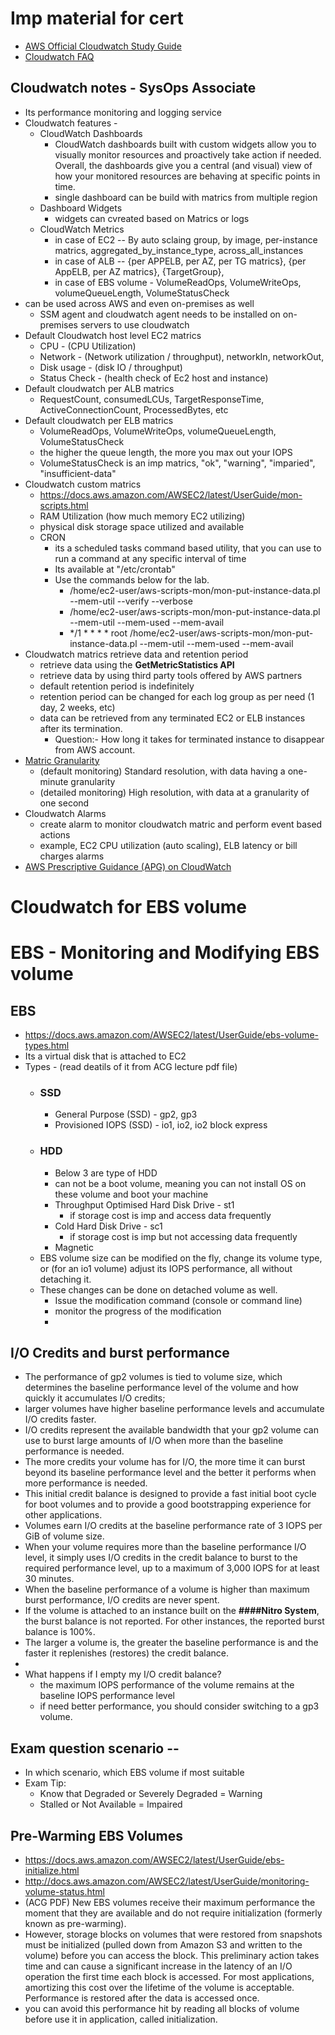 # Imp material for cert
- [AWS Official Cloudwatch Study Guide](https://docs.aws.amazon.com/AmazonCloudWatch/latest/monitoring/WhatIsCloudWatch.html)
- [Cloudwatch FAQ](https://aws.amazon.com/cloudwatch/faqs/)

## Cloudwatch notes - SysOps Associate

- Its performance monitoring and logging service
- Cloudwatch features -
  - CloudWatch Dashboards 
    - CloudWatch dashboards built with custom widgets allow you to visually monitor resources and proactively take action if needed. Overall, the dashboards give you a central (and visual) view of how your monitored resources are behaving at specific points in time.
    - single dashboard can be build with matrics from multiple region
  - Dashboard Widgets
    - widgets can cvreated based on Matrics or logs
  - CloudWatch Metrics
    - in case of EC2 -- By auto sclaing group, by image, per-instance matrics, aggregated_by_instance_type, across_all_instances
    - in case of ALB -- {per APPELB, per AZ, per TG matrics}, {per AppELB, per AZ matrics}, {TargetGroup},
    - in case of EBS volume - VolumeReadOps, VolumeWriteOps, volumeQueueLength, VolumeStatusCheck
- can be used across AWS and even on-premises as well
  - SSM agent and cloudwatch agent needs to be installed on on-premises servers to use cloudwatch
- Default Cloudwatch host level EC2 matrics
  - CPU - (CPU Utilization)
  - Network - (Network utilization / throughput), networkIn, networkOut, 
  - Disk usage - (disk IO / throughput)
  - Status Check - (health check of Ec2 host and instance)
- Default cloudwatch per ALB matrics
  - RequestCount, consumedLCUs, TargetResponseTime, ActiveConnectionCount, ProcessedBytes, etc
- Default cloudwatch per ELB matrics  
  - VolumeReadOps, VolumeWriteOps, volumeQueueLength, VolumeStatusCheck
  - the higher the queue length, the more you max out your IOPS
  - VolumeStatusCheck is an imp matrics, "ok", "warning", "imparied", "insufficient-data"
- Cloudwatch custom matrics 
  - https://docs.aws.amazon.com/AWSEC2/latest/UserGuide/mon-scripts.html
  - RAM Utilization (how much memory EC2 utilizing)
  - physical disk storage space utilized and available
  - CRON
    - its a scheduled tasks command based utility, that you can use to run a command at any specific interval of time
    - Its available at "/etc/crontab"
    - Use the commands below for the lab.
      - /home/ec2-user/aws-scripts-mon/mon-put-instance-data.pl --mem-util --verify --verbose
      - /home/ec2-user/aws-scripts-mon/mon-put-instance-data.pl --mem-util --mem-used --mem-avail
      - */1 * * * * root /home/ec2-user/aws-scripts-mon/mon-put-instance-data.pl --mem-util --mem-used --mem-avail
- Cloudwatch matrics retrieve data and retention period 
  - retrieve data using the **GetMetricStatistics API**
  - retrieve data by using third party tools offered by AWS partners
  - default retention period is indefinitely
  - retention period can be changed for each log group as per need (1 day, 2 weeks, etc)
  - data can be retrieved from any terminated EC2 or ELB instances after its termination.
    - Question:- How long it takes for terminated instance to disappear from AWS account.
- [Matric Granularity](https://docs.aws.amazon.com/AmazonCloudWatch/latest/monitoring/publishingMetrics.html)
  - (default monitoring) Standard resolution, with data having a one-minute granularity
  - (detailed monitoring) High resolution, with data at a granularity of one second
- Cloudwatch Alarms
  - create alarm to monitor cloudwatch matric and perform event based actions
  - example, EC2 CPU utilization (auto scaling), ELB latency or bill charges alarms
- [AWS Prescriptive Guidance (APG) on CloudWatch](https://docs.aws.amazon.com/prescriptive-guidance/latest/implementing-logging-monitoring-cloudwatch/welcome.html)




# Cloudwatch for EBS volume
# EBS - Monitoring and Modifying EBS volume

## EBS 
- https://docs.aws.amazon.com/AWSEC2/latest/UserGuide/ebs-volume-types.html
- Its a virtual disk that is attached to EC2
- Types - (read deatils of it from ACG lecture pdf file) 
  - ### SSD
    - General Purpose (SSD) - gp2, gp3
    - Provisioned IOPS (SSD) - io1, io2, io2 block express
  - ### HDD
    - Below 3 are type of HDD
    - can not be a boot volume, meaning you can not install OS on these volume and boot your machine
    - Throughput Optimised Hard Disk Drive - st1
      - if storage cost is imp and access data frequently
    - Cold Hard Disk Drive - sc1
      - if storage cost is imp but not accessing data frequently
    - Magnetic
  - EBS volume size can be modified on the fly, change its volume type, or (for an io1 volume) adjust its IOPS performance, all without detaching it.
  - These changes can be done on detached volume as well.
    - Issue the modification command (console or command line)
    - monitor the progress of the modification
    - 
## I/O Credits and burst performance
- The performance of gp2 volumes is tied to volume size, which determines the baseline performance level of the volume and how quickly it accumulates I/O credits;
- larger volumes have higher baseline performance levels and accumulate I/O credits faster.
- I/O credits represent the available bandwidth that your gp2 volume can use to burst large amounts of I/O when more than the baseline performance is needed.
- The more credits your volume has for I/O, the more time it can burst beyond its baseline performance level and the better it performs when more performance is needed. 
- This initial credit balance is designed to provide a fast initial boot cycle for boot volumes and to provide a good bootstrapping experience for other applications.
- Volumes earn I/O credits at the baseline performance rate of 3 IOPS per GiB of volume size. 
- When your volume requires more than the baseline performance I/O level, it simply uses I/O credits in the credit
balance to burst to the required performance level, up to a maximum of 3,000 IOPS for at least 30 minutes.
- When the baseline performance of a volume is higher than maximum burst performance, I/O credits are never spent.
- If the volume is attached to an instance built on the **####Nitro System**, the burst balance is not reported. For other instances, the reported burst balance is 100%.
- The larger a volume is, the greater the baseline performance is and the faster it replenishes (restores) the credit balance.
- 
- What happens if I empty my I/O credit balance?
  - the maximum IOPS performance of the volume remains at the baseline IOPS performance level
  - if need better performance, you should consider switching to a gp3 volume.


## Exam question scenario --
- In which scenario, which EBS volume if most suitable
- Exam Tip:
  - Know that Degraded or Severely Degraded = Warning
  - Stalled or Not Available = Impaired

## Pre-Warming EBS Volumes
- https://docs.aws.amazon.com/AWSEC2/latest/UserGuide/ebs-initialize.html
- http://docs.aws.amazon.com/AWSEC2/latest/UserGuide/monitoring-volume-status.html
- (ACG PDF) New EBS volumes receive their maximum performance the moment that
 they are available and do not require initialization (formerly
 known as pre-warming). 
 - However, storage blocks on volumes that
 were restored from snapshots must be initialized (pulled down
 from Amazon S3 and written to the volume) before you can access
 the block. This preliminary action takes time and can cause a
 significant increase in the latency of an I/O operation the first
 time each block is accessed. For most applications, amortizing
 this cost over the lifetime of the volume is acceptable.
 Performance is restored after the data is accessed once.
 - you can avoid this performance hit by reading all blocks of volume before use it in application, called initialization.

